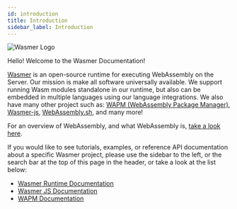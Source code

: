 ```yaml
---
id: introduction
title: Introduction
sidebar_label: Introduction
---
```


![Wasmer Logo](/img/wasmer-logo.svg)

Hello! Welcome to the Wasmer Documentation!

[Wasmer](https://wasmer.io/) is an open-source runtime for executing WebAssembly on the Server. Our mission is make all software universally available. We support running Wasm modules standalone in our runtime, but also can be embedded in multiple languages using our language integrations. We also have many other project such as: [WAPM (WebAssembly Package Manager)](https://wapm.io/), [Wasmer-js](https://github.com/wasmerio/wasmer-js), [WebAssembly.sh](https://webassembly.sh/), and many more!

For an overview of WebAssembly, and what WebAssembly is, [take a look here](https://webassembly.org/).

If you would like to see tutorials, examples, or reference API documentation about a specific Wasmer project, please use the sidebar to the left, or the search bar at the top of this page in the header, or take a look at the list below:

* [Wasmer Runtime Documentation](/runtime/runtime)
* [Wasmer JS Documentation](/wasmer-js/wasmer-js)
* [WAPM Documentation](/wapm/wapm)
